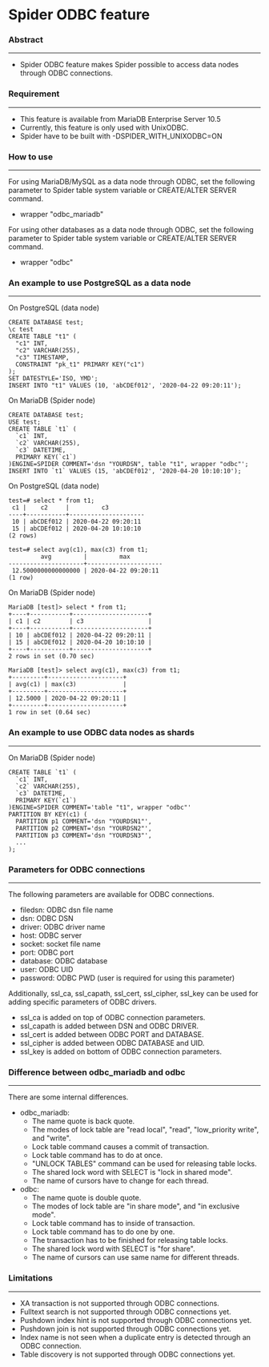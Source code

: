 # Spider ODBC feature

### Abstract
---
-   Spider ODBC feature makes Spider possible to access data nodes through ODBC connections.

### Requirement
---
-   This feature is available from MariaDB Enterprise Server 10.5
-   Currently, this feature is only used with UnixODBC.
-   Spider have to be built with -DSPIDER_WITH_UNIXODBC=ON

### How to use
---
For using MariaDB/MySQL as a data node through ODBC, set the following parameter to Spider table system variable or CREATE/ALTER SERVER command.
-   wrapper "odbc_mariadb"

For using other databases as a data node through ODBC, set the following parameter to Spider table system variable or CREATE/ALTER SERVER command.
-   wrapper "odbc"

### An example to use PostgreSQL as a data node
---
On PostgreSQL (data node)
```
CREATE DATABASE test;
\c test
CREATE TABLE "t1" (
  "c1" INT,
  "c2" VARCHAR(255),
  "c3" TIMESTAMP,
  CONSTRAINT "pk_t1" PRIMARY KEY("c1")
);
SET DATESTYLE='ISO, YMD';
INSERT INTO "t1" VALUES (10, 'abCDEf012', '2020-04-22 09:20:11');
```

On MariaDB (Spider node)
```
CREATE DATABASE test;
USE test;
CREATE TABLE `t1` (
  `c1` INT,
  `c2` VARCHAR(255),
  `c3` DATETIME,
  PRIMARY KEY(`c1`)
)ENGINE=SPIDER COMMENT='dsn "YOURDSN", table "t1", wrapper "odbc"';
INSERT INTO `t1` VALUES (15, 'abCDEf012', '2020-04-20 10:10:10');
```

On PostgreSQL (data node)
```
test=# select * from t1;
 c1 |    c2     |         c3
----+-----------+---------------------
 10 | abCDEf012 | 2020-04-22 09:20:11
 15 | abCDEf012 | 2020-04-20 10:10:10
(2 rows)

test=# select avg(c1), max(c3) from t1;
         avg         |         max
---------------------+---------------------
 12.5000000000000000 | 2020-04-22 09:20:11
(1 row)
```

On MariaDB (Spider node)
```
MariaDB [test]> select * from t1;
+----+-----------+---------------------+
| c1 | c2        | c3                  |
+----+-----------+---------------------+
| 10 | abCDEf012 | 2020-04-22 09:20:11 |
| 15 | abCDEf012 | 2020-04-20 10:10:10 |
+----+-----------+---------------------+
2 rows in set (0.70 sec)

MariaDB [test]> select avg(c1), max(c3) from t1;
+---------+---------------------+
| avg(c1) | max(c3)             |
+---------+---------------------+
| 12.5000 | 2020-04-22 09:20:11 |
+---------+---------------------+
1 row in set (0.64 sec)
```

### An example to use ODBC data nodes as shards
---
On MariaDB (Spider node)
```
CREATE TABLE `t1` (
  `c1` INT,
  `c2` VARCHAR(255),
  `c3` DATETIME,
  PRIMARY KEY(`c1`)
)ENGINE=SPIDER COMMENT='table "t1", wrapper "odbc"'
PARTITION BY KEY(c1) (
  PARTITION p1 COMMENT='dsn "YOURDSN1"',
  PARTITION p2 COMMENT='dsn "YOURDSN2"',
  PARTITION p3 COMMENT='dsn "YOURDSN3"',
  ...
);
```

### Parameters for ODBC connections
---
The following parameters are available for ODBC connections.
-   filedsn: ODBC dsn file name
-   dsn: ODBC DSN
-   driver: ODBC driver name
-   host: ODBC server
-   socket: socket file name
-   port: ODBC port
-   database: ODBC database
-   user: ODBC UID
-   password: ODBC PWD (user is required for using this parameter)

Additionally, ssl_ca, ssl_capath, ssl_cert, ssl_cipher, ssl_key can be used for adding specific parameters of ODBC drivers.
-   ssl_ca is added on top of ODBC connection parameters.
-   ssl_capath is added between DSN and ODBC DRIVER.
-   ssl_cert is added between ODBC PORT and DATABASE.
-   ssl_cipher is added between ODBC DATABASE and UID.
-   ssl_key is added on bottom of ODBC connection parameters.

### Difference between odbc_mariadb and odbc
---
There are some internal differences.
-   odbc_mariadb:
    -   The name quote is back quote.
    -   The modes of lock table are "read local", "read", "low_priority write", and "write".
    -   Lock table command causes a commit of transaction.
    -   Lock table command has to do at once.
    -   "UNLOCK TABLES" command can be used for releasing table locks.
    -   The shared lock word with SELECT is "lock in shared mode".
    -   The name of cursors have to change for each thread.
-   odbc:
    -   The name quote is double quote.
    -   The modes of lock table are "in share mode", and "in exclusive mode".
    -   Lock table command has to inside of transaction.
    -   Lock table command has to do one by one.
    -   The transaction has to be finished for releasing table locks.
    -   The shared lock word with SELECT is "for share".
    -   The name of cursors can use same name for different threads.

### Limitations
---
-   XA transaction is not supported through ODBC connections.
-   Fulltext search is not supported through ODBC connections yet.
-   Pushdown index hint is not supported through ODBC connections yet.
-   Pushdown join is not supported through ODBC connections yet.
-   Index name is not seen when a duplicate entry is detected through an ODBC connection.
-   Table discovery is not supported through ODBC connections yet.

